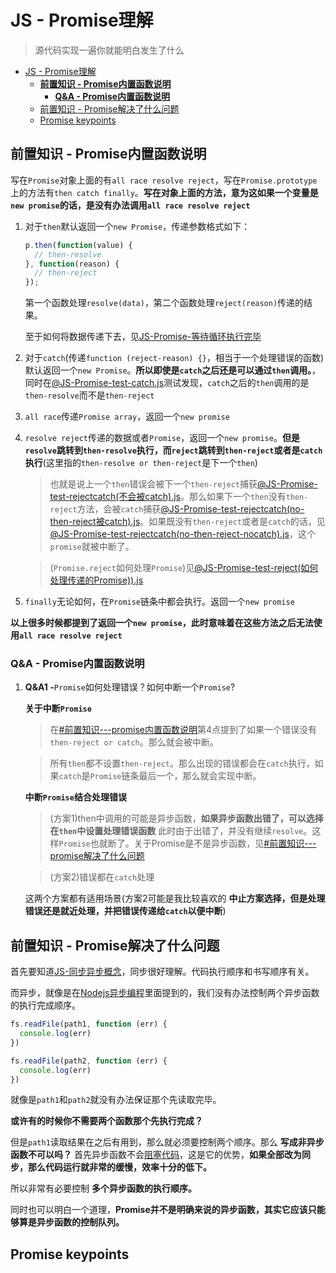# JS - Promise理解
> 源代码实现一遍你就能明白发生了什么

<!-- TOC -->

- [JS - Promise理解](#js---promise理解)
  - [**前置知识 - Promise内置函数说明**](#前置知识---promise内置函数说明)
    - [**Q&A - Promise内置函数说明**](#qa---promise内置函数说明)
  - [前置知识 - Promise解决了什么问题](#前置知识---promise解决了什么问题)
  - [Promise keypoints](#promise-keypoints)

<!-- /TOC -->

## **前置知识 - Promise内置函数说明**

写在`Promise`对象上面的有`all race resolve reject`，写在`Promise.prototype`上的方法有`then catch finally`。**写在对象上面的方法，意为这如果一个变量是`new promise`的话，是没有办法调用`all race resolve reject`**

1. 对于`then`默认返回一个`new Promise`，传递参数格式如下：

    ```JavaScript
    p.then(function(value) {
      // then-resolve
    }, function(reason) {
      // then-reject
    });
    ```

    第一个函数处理`resolve(data)`，第二个函数处理`reject(reason)`传递的结果。

    至于如何将数据传递下去，见[JS-Promise-等待循环执行完毕](https://github.com/JiangWeixian/JS-Tips/blob/master/docs/Grammar/JS-%E7%AD%89%E5%BE%85%E5%BE%AA%E7%8E%AF%E6%89%A7%E8%A1%8C%E5%AE%8C%E6%AF%95.md)

2. 对于`catch`(传递`function (reject-reason) {}`，相当于一个处理错误的函数)默认返回一个`new Promise`。**所以即使是`catch`之后还是可以通过`then`调用。**，同时在[@JS-Promise-test-catch.js](https://github.com/JiangWeixian/JS-Tips/blob/master/docs/Grammar/JS/JS-Promise-test-catch.js)测试发现，`catch`之后的`then`调用的是`then-resolve`而不是`then-reject`
3. `all race`传递`Promise array`，返回一个`new promise`
4. `resolve reject`传递的数据或者`Promise`，返回一个`new promise`。**但是`resolve`跳转到`then-resolve`执行，而`reject`跳转到`then-reject`或者是`catch`执行**(这里指的`then-resolve or then-reject`是下一个`then`)

    > 也就是说上一个`then`错误会被下一个`then-reject`捕获[@JS-Promise-test-rejectcatch(不会被catch).js](https://github.com/JiangWeixian/JS-Tips/blob/master/docs/Grammar/JS/JS-Promise-test-rejectcatch.js)。那么如果下一个`then`没有`then-reject`方法，会被`catch`捕获[@JS-Promise-test-rejectcatch(no-then-reject被catch).js](https://github.com/JiangWeixian/JS-Tips/blob/master/docs/Grammar/JS/JS-Promise-test-rejectcatch.js)。如果既没有`then-reject`或者是`catch`的话，见[@JS-Promise-test-rejectcatch(no-then-reject-nocatch).js](https://github.com/JiangWeixian/JS-Tips/blob/master/docs/Grammar/JS/JS-Promise-test-rejectcatch.js)，这个`promise`就被中断了。

    > (`Promise.reject`如何处理`Promise`)见[@JS-Promise-test-reject(如何处理传递的Promise)).js](https://github.com/JiangWeixian/JS-Tips/blob/master/docs/Grammar/JS/JS-Promise-test.reject.js)

5. `finally`无论如何，在`Promise`链条中都会执行。返回一个`new promise`

**以上很多时候都提到了返回一个`new promise`，此时意味着在这些方法之后无法使用`all race resolve reject`**

### **Q&A - Promise内置函数说明**

1. **Q&A1 -**`Promise`如何处理错误？如何中断一个`Promise`?

    **关于中断`Promise`**

    > 在[#前置知识---promise内置函数说明](#前置知识---promise内置函数说明)第4点提到了如果一个错误没有`then-reject or catch`。那么就会被中断。

    > 所有`then`都不设置`then-reject`。那么出现的错误都会在`catch`执行，如果`catch`是`Promise`链条最后一个，那么就会实现中断。

    **中断`Promise`结合处理错误**

    > (方案1)then中调用的可能是异步函数，**如果异步函数出错了，可以选择在`then`中设置处理错误函数** 此时由于出错了，并没有继续`resolve`。这样`Promise`也就断了。关于Promise是不是异步函数，见[#前置知识---promise解决了什么问题](#前置知识---promise解决了什么问题)

    > (方案2)错误都在`catch`处理

    这两个方案都有适用场景(方案2可能是我比较喜欢的 **中止方案选择，但是处理错误还是就近处理，并把错误传递给`catch`以便中断**)


## 前置知识 - Promise解决了什么问题

首先要知道[JS-同步异步概念]()，同步很好理解。代码执行顺序和书写顺序有关。

而异步，就像是在[Nodejs异步编程]()里面提到的，我们没有办法控制两个异步函数的执行完成顺序。

```JavaScript
fs.readFile(path1, function (err) {
  console.log(err)
})

fs.readFile(path2, function (err) {
  console.log(err)
})
```

就像是`path1`和`path2`就没有办法保证那个先读取完毕。

**或许有的时候你不需要两个函数那个先执行完成？**

但是`path1`读取结果在之后有用到，那么就必须要控制两个顺序。那么 **写成非异步函数不可以吗？** 首先异步函数不会[阻塞代码]()，这是它的优势，**如果全部改为同步，那么代码运行就非常的缓慢，效率十分的低下。**

所以非常有必要控制 **多个异步函数的执行顺序。**

同时也可以明白一个道理，**Promise并不是明确来说的异步函数，其实它应该只能够算是异步函数的控制队列。**

## Promise keypoints

